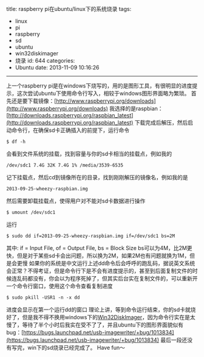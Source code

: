 title: raspberry pi在ubuntu/linux下的系统烧录
tags:
  - linux
  - pi
  - raspberry
  - sd
  - ubuntu
  - win32diskimager
  - 烧录
id: 644
categories:
  - Ubuntu
date: 2013-11-09 10:16:26
---

上一个raspberry pi是在windows下烧写的，用的是图形工具，有很明显的进度提示，这次尝试ubuntu下使用命令行写入，相较于windows图形界面略为繁琐。
首先还是要下载镜像：[http://www.raspberrypi.org/downloads](http://www.raspberrypi.org/downloads)
我选择的是raspbian：[http://downloads.raspberrypi.org/raspbian_latest](http://downloads.raspberrypi.org/raspbian_latest)
下载完成后解压，然后启动命令行，在确保sd卡正确插入的前提下，运行命令

	$ df -h
	
会看到文件系统的挂载，找到容量与你的sd卡相当的挂载点，例如我的

	/dev/sdc1 7.4G 32K 7.4G 1% /media/3539-6535
	
记下挂载点，然后cd到镜像所在的目录，找到刚刚解压的镜像名，例如我的是

	2013-09-25-wheezy-raspbian.img
	
然后需要卸载挂载点，使得用户对不能对sd卡数据进行操作

	$ umount /dev/sdc1
	
运行

	$ sudo dd if=2013-09-25-wheezy-raspbian.img if=/dev/sdc1 bs=2M
	
其中: if = Input File, of = Output File, bs = Block Size
bs可以为4M，比2M更快，但是对于某些sd卡会出问题，所以换为2M，如果2M也有问题就换为1M，但是会更慢
如果你的系统是中文运行上述dd命令后会呼呼的跑乱码，据说英文系统会正常？不得考证，但是命令行下是不会有进度提示的，甚至到后面复制文件的时候连乱码都没有，你会以为程序死掉了，但其实后台实在复制文件的，可以重新开一个命令行窗口，使用这个命令查看复制进度

	$ sudo pkill -USR1 -n -x dd
	
进度会显示在第一个运行dd的窗口
理论上讲，等到命令运行结束，你的sd卡就烧好了，但是我不得不换用windows下的[Win32DiskImager](http://sourceforge.net/projects/win32diskimager)，因为命令行实在是太慢了，等待了半个小时后我实在受不了了，并且ubuntu下的图形界面貌似有bug：[https://bugs.launchpad.net/usb-imagewriter/+bug/1013834](https://bugs.launchpad.net/usb-imagewriter/+bug/1013834)
最后一段还没有写完，win下的sd烧录已经完成了。
Have fun～